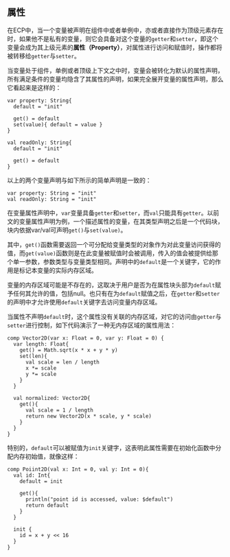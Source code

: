 ## 属性

在ECP中，当一个变量被声明在组件中或者单例中，亦或者直接作为顶级元素存在时，如果他不是私有的变量，则它会具备对这个变量的`getter`和`setter`，即这个变量会成为其上级元素的**属性（Property）**，对属性进行访问和赋值时，操作都将被转移给`getter`与`setter`。

当变量处于组件，单例或者顶级上下文之中时，变量会被转化为默认的属性声明，所有满足条件的变量均隐含了其属性的声明，如果完全展开变量的属性声明，那么它看起来是这样的：

```ecs
var property: String{
  default = "init"

  get() = default
  set(value){ default = value }
}

val readOnly: String{
  default = "init"

  get() = default
}
```

以上的两个变量声明与如下所示的简单声明是一致的：

```ecs
var property: String = "init"
val readOnly: String = "init"
```

在变量属性声明中，`var`变量具备`getter`和`setter`，而`val`只能具有`getter`。以前文的变量属性声明为例，一个描述属性的变量，在其类型声明之后是一个代码块，块内依据var/val可声明`get()`与`set(value)`。

其中，`get()`函数需要返回一个可分配给变量类型的对象作为对此变量访问获得的值，而`get(value)`函数则是在此变量被赋值时会被调用，传入的值会被提供给那个单一参数，参数类型与变量类型相同。声明中的`default`是一个关键字，它的作用是标记本变量的实际内存区域。

变量的内存区域可能是不存在的，这取决于用户是否为在属性块头部为`default`赋予任何其允许的值，包括null。也只有在为`default`赋值之后，在`getter`和`setter`的声明中才允许使用`default`关键字去访问变量内存区域。

当属性不声明`default`时，这个属性没有关联的内存区域，对它的访问由`getter`与`setter`进行控制，如下代码演示了一种无内存区域的属性用法：

```ecp
comp Vector2D(var x: Float = 0, var y: Float = 0) {
  var length: Float{
    get() = Math.sqrt(x * x + y * y)
    set(len){
      val scale = len / length
      x *= scale
      y *= scale
    }
  }
  
  val normalized: Vector2D{
    get(){
      val scale = 1 / length
      return new Vector2D(x * scale, y * scale)
    }
  }
}
```

特别的，`default`可以被赋值为`init`关键字，这表明此属性需要在初始化函数中分配内存初始值，就像这样：

```ecp
comp Poiint2D(val x: Int = 0, val y: Int = 0){
  val id: Int{
    default = init
  
    get(){
      println("point id is accessed, value: $default")
      return default
    }
  }
  
  init {
    id = x + y << 16
  }
}
```
